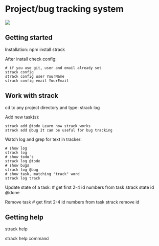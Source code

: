 # Project/bug tracking system

<img src="http://farm6.static.flickr.com/5298/5476842202_761faf7d5e_b.jpg" />


## Getting started

Installation:
    npm install strack

After install check config:

    # if you use git, user and email already set
    strack config
    strack config user YourName
    strack config email YourEmail

## Work with strack

cd to any project directory and type:
    strack log


Add new task(s):

    strack add @todo Learn how strack works
    strack add @bug It can be useful for bug tracking

Watch log and grep for text in tracker:

    # show log
    strack log
    # show todo's
    strack log @todo        
    # show bugs
    strack log @bug
    # show task, matching "track" word
    strack log track

Update state of a task:
    # get first 2-4 id numbers from task
    strack state id @done

Remove task
    # get first 2-4 id numbers from task
    strack remove id

## Getting help
   
   strack help

   strack help command
